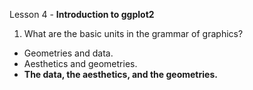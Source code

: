 Lesson 4 - **Introduction to ggplot2**

1.	What are the basic units in the grammar of graphics?
-	Geometries and data.
-	Aesthetics and geometries.
-	**The data, the aesthetics, and the geometries.**
